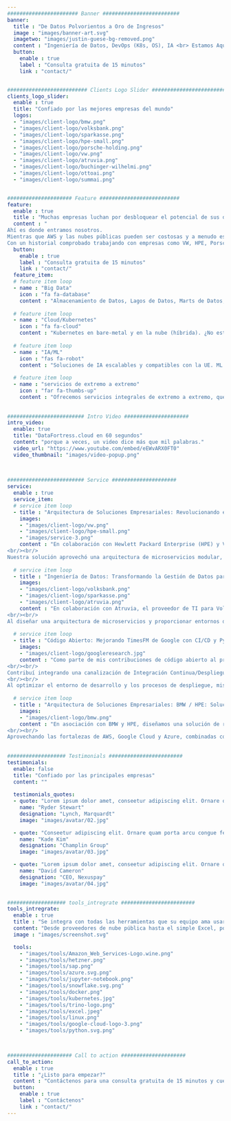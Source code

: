 ```yaml
---
####################### Banner #########################
banner:
  title : "De Datos Polvorientos a Oro de Ingresos"
  image : "images/banner-art.svg"
  imagetwo: "images/justin-guese-bg-removed.png"
  content : "Ingeniería de Datos, DevOps (K8s, OS), IA <br> Estamos Aquí para Ayudar"
  button:
    enable : true
    label : "Consulta gratuita de 15 minutos"
    link : "contact/"


########################## Clients Logo Slider #########################
clients_logo_slider:
  enable : true
  title: "Confiado por las mejores empresas del mundo"
  logos:
  - "images/client-logo/bmw.png"
  - "images/client-logo/volksbank.png"
  - "images/client-logo/sparkasse.png"
  - "images/client-logo/hpe-small.png"
  - "images/client-logo/porsche-holding.png"
  - "images/client-logo/vw.png"
  - "images/client-logo/atruvia.png"
  - "images/client-logo/buchinger-wilhelmi.png"
  - "images/client-logo/ottoai.png"
  - "images/client-logo/summai.png"


##################### Feature ##########################
feature:
  enable : true
  title : "Muchas empresas luchan por desbloquear el potencial de sus datos"
  content : "
Ahí es donde entramos nosotros.
Mientras que AWS y las nubes públicas pueden ser costosas y a menudo están restringidas por las regulaciones financieras y de salud alemanas, ofrecemos soluciones seguras de alojamiento en Kubernetes.
Con un historial comprobado trabajando con empresas como VW, HPE, Porsche y grandes bancos, podemos transformar sus datos en ingresos valiosos."
  button:
    enable : true
    label : "Consulta gratuita de 15 minutos"
    link : "contact/"
  feature_item:
  # feature item loop
  - name : "Big Data"
    icon : "fa fa-database"
    content : "Almacenamiento de Datos, Lagos de Datos, Marts de Datos, Pipelines ETL y Trino/Hadoop. ¡Podemos ingerir y procesar cualquier dato!"
    
  # feature item loop
  - name : "Cloud/Kubernetes"
    icon : "fa fa-cloud"
    content : "Kubernetes en bare-metal y en la nube (híbrida). ¿No está seguro de cuál elegir? ¡Llámenos!"
    
  # feature item loop
  - name : "IA/ML"
    icon : "fas fa-robot"
    content : "Soluciones de IA escalables y compatibles con la UE. ML Ops para escalar sus cargas de trabajo de IA."
    
  # feature item loop
  - name : "servicios de extremo a extremo"
    icon : "far fa-thumbs-up"
    content : "Ofrecemos servicios integrales de extremo a extremo, que cubren desde la consultoría y la arquitectura hasta la programación."
      
      
######################### Intro Video #####################
intro_video:
  enable: true
  title: "DataFortress.cloud en 60 segundos"
  content: "porque a veces, un video dice más que mil palabras."
  video_url: "https://www.youtube.com/embed/eEWvARX0FT0"
  video_thumbnail: "images/video-popup.png"

      
      
######################### Service #####################
service:
  enable : true
  service_item:
  # service item loop
  - title : "Arquitectura de Soluciones Empresariales: Revolucionando el Flujo de Datos en el Proceso de Muestreo de VW con HPE"
    images:
    - "images/client-logo/vw.png"
    - "images/client-logo/hpe-small.png"
    - "images/service-3.png"
    content : "En colaboración con Hewlett Packard Enterprise (HPE) y Volkswagen (VW), diseñamos una arquitectura de soluciones de vanguardia que transformó el proceso de muestreo de materiales empresariales de VW. Al integrar una plataforma SaaS en la compleja arquitectura del sistema de VW, aumentamos significativamente la velocidad de comercialización de nuevos modelos de vehículos mientras optimizábamos todo el flujo de trabajo de muestreo.
<br/><br/>
Nuestra solución aprovechó una arquitectura de microservicios modular, permitiendo una transferencia de datos segura y compatible entre los diversos sistemas de VW y la nueva plataforma. ¿El resultado? Una notable reducción del 64% en el tiempo de muestreo y las tasas de error, todo mientras cumplíamos con los estándares de cumplimiento de VW y VDA. Este proyecto muestra nuestra experiencia en abordar desafíos tecnológicos, mejorar la eficiencia y ofrecer soluciones impactantes para líderes globales como VW."
      
  # service item loop
  - title : "Ingeniería de Datos: Transformando la Gestión de Datos para Atruvia, Sparkasse y Volksbank"
    images:
    - "images/client-logo/volksbank.png"
    - "images/client-logo/sparkasse.png"
    - "images/client-logo/atruvia.png"
    content : "En colaboración con Atruvia, el proveedor de TI para Volksbank y Sparkasse, reemplazamos una infraestructura costosa basada en Hadoop con un moderno almacén de datos de código abierto. Construida sobre clústeres de autoscaling de Trino y S3, esta arquitectura compatible con BaFin maneja grandes cantidades de datos financieros de millones de clientes mientras ofrece un rendimiento excepcional a un costo reducido.
<br/><br/>
Al diseñar una arquitectura de microservicios y proporcionar entornos de análisis fáciles de usar, empoderamos a los equipos de Atruvia para analizar grandes conjuntos de datos sin configuraciones complejas. Nuestra solución no solo mejoró la escalabilidad y el rendimiento de los datos, sino que también aseguró el cumplimiento regulatorio, posicionando a Atruvia para el crecimiento futuro. Este proyecto muestra nuestra capacidad para ofrecer arquitecturas de datos innovadoras y rentables que cumplen con los más altos estándares de la industria."
      
  # service item loop
  - title : "Código Abierto: Mejorando TimesFM de Google con CI/CD y Python Poetry"
    images:
    - "images/client-logo/googleresearch.jpg"
    content : "Como parte de mis contribuciones de código abierto al proyecto TimesFM de Google Research, implementé mejoras clave que optimizaron el proceso de desarrollo y mejoraron la accesibilidad del usuario. TimesFM, un modelo de pronóstico de vanguardia preentrenado en 100 mil millones de puntos de tiempo del mundo real, ofrece un rendimiento impresionante de cero disparos para la previsión de series temporales en industrias como el comercio minorista, las finanzas y la salud. A pesar de sus capacidades robustas, el proyecto necesitaba mejoras en el despliegue y la gestión de dependencias para maximizar su impacto.
<br/><br/>
Contribuí integrando una canalización de Integración Continua/Despliegue Continuo (CI/CD) utilizando GitHub Actions, automatizando las pruebas y los flujos de trabajo de despliegue, y asegurando una calidad de código consistente. Además, implementé Python Poetry para una gestión de dependencias sin problemas, simplificando la instalación y mejorando la reproducibilidad. Estas mejoras redujeron la barrera para nuevos usuarios y desarrolladores, mejoraron la productividad y fomentaron una mejor colaboración, permitiendo que TimesFM siga siendo líder en la innovación de la previsión de series temporales.
<br/><br/>
Al optimizar el entorno de desarrollo y los procesos de despliegue, mis contribuciones han asegurado que TimesFM pueda seguir ofreciendo capacidades de pronóstico poderosas con mayor eficiencia y facilidad."
      
  # service item loop
  - title : "Arquitectura de Soluciones Empresariales: BMW / HPE: Solución de respaldo mundial para VMs"
    images:
    - "images/client-logo/bmw.png"
    content : "En asociación con BMW y HPE, diseñamos una solución de respaldo global escalable y rentable para apoyar los extensos sistemas de máquinas virtuales (VM) y la infraestructura de intercambio de archivos de BMW. Frente al desafío de gestionar cientos de petabytes de datos en una red mundial, desarrollamos una estrategia híbrida que integró sin problemas los proveedores de almacenamiento en la nube con los servidores de deduplicación de HPE en las instalaciones.
<br/><br/>
Aprovechando las fortalezas de AWS, Google Cloud y Azure, combinadas con la avanzada tecnología de deduplicación de HPE, superamos las limitaciones de ancho de banda y reducimos significativamente los costos de almacenamiento. Nuestra solución aseguró la fiabilidad de los datos a través de la redundancia multicloud y permitió un crecimiento escalable en línea con las necesidades futuras de BMW. Este proyecto destaca nuestra experiencia en la arquitectura de sistemas de respaldo de datos globales que ofrecen un rendimiento robusto, rentabilidad y sostenibilidad a largo plazo."
       
       
################### Testimonials ########################
testimonials:
  enable: false
  title: "Confiado por las principales empresas"
  content: ""
  
  testimonials_quotes:
  - quote: "Lorem ipsum dolor amet, conseetur adipiscing elit. Ornare quam porta arcu congue felis volutpat. Vitae lectudbfs dolor faucibus"
    name: "Ryder Stewart"
    designation: "Lynch, Marquardt"
    image: "images/avatar/02.jpg"

  - quote: "Conseetur adipiscing elit. Ornare quam porta arcu congue felis volutpat. Vitae lectudbfs pellentesque vitae dolor faucibus"
    name: "Kade Kim"
    designation: "Champlin Group"
    image: "images/avatar/03.jpg"

  - quote: "Lorem ipsum dolor amet, conseetur adipiscing elit. Ornare quam porta arcu congue felis volutpat. Vitae lectudbfs pellentesque vitae dolor"
    name: "David Cameron"
    designation: "CEO, Nexuspay"
    image: "images/avatar/04.jpg"
        

################### tools_intregrate ########################
tools_intregrate:
  enable : true
  title : "Se integra con todas las herramientas que su equipo ama usar"
  content: "Desde proveedores de nube pública hasta el simple Excel, podemos procesar e integrar cualquier fuente de datos."
  image : "images/screenshot.svg"

  tools:
    - "images/tools/Amazon_Web_Services-Logo.wine.png"
    - "images/tools/hetzner.png"
    - "images/tools/sap.png"
    - "images/tools/azure.svg.png"
    - "images/tools/jupyter-notebook.png"
    - "images/tools/snowflake.svg.png"
    - "images/tools/docker.png"
    - "images/tools/kubernetes.jpg"
    - "images/tools/trino-logo.png"
    - "images/tools/excel.jpeg"
    - "images/tools/linux.png"
    - "images/tools/google-cloud-logo-3.png"
    - "images/tools/python.svg.png"

  

##################### Call to action #####################
call_to_action:
  enable : true
  title : "¿Listo para empezar?"
  content : "Contáctenos para una consulta gratuita de 15 minutos y cuéntenos sobre sus desafíos de datos/nube."
  button:
    enable : true
    label : "Contáctenos"
    link : "contact/"
---
```

